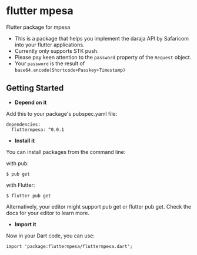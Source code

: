 # flutter mpesa

Flutter package for mpesa



* This is a package that helps you implement the daraja API by Safaricom into your flutter applications.
* Currently only supports STK push. 
* Please pay keen attention to the `password` property of the `Request` object.
* Your `password` is the result of `base64.encode(Shortcode+Passkey+Timestamp)`


## Getting Started

* **Depend on it**

Add this to your package's pubspec.yaml file:


```
dependencies:
  fluttermpesa: ^0.0.1 
  ```
* **Install it**

You can install packages from the command line:

with pub:


`$ pub get`

with Flutter:


`$ flutter pub get`

Alternatively, your editor might support pub get or flutter pub get. Check the docs for your editor to learn more.

* **Import it**

Now in your Dart code, you can use:


```
import 'package:fluttermpesa/fluttermpesa.dart';
  
```